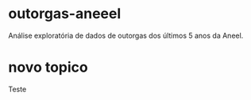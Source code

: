 # outorgas-aneeel

Análise exploratória de dados de outorgas dos últimos 5 anos da Aneel.

# novo topico

Teste
